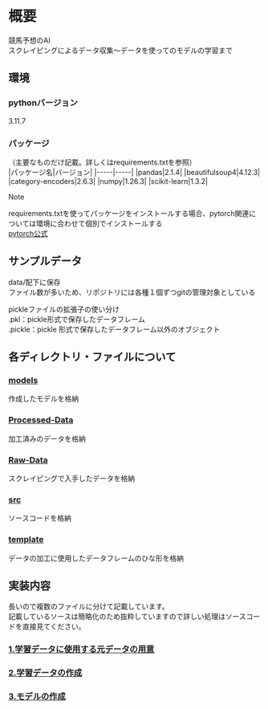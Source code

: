 # 概要

競馬予想のAI  
スクレイピングによるデータ収集～データを使ってのモデルの学習まで

## 環境

### pythonバージョン

3.11.7

### パッケージ  

（主要なものだけ記載。詳しくはrequirements.txtを参照）  
|パッケージ名|バージョン|
|-----|-----|
|pandas|2.1.4|
|beautifulsoup4|4.12.3|
|category-encoders|2.6.3|
|numpy|1.26.3|
|scikit-learn|1.3.2|

>[!NOTE]
>requirements.txtを使ってパッケージをインストールする場合、pytorch関連については環境に合わせて個別でインストールする  
>[pytorch公式](https://pytorch.org/get-started/locally/)

## サンプルデータ

data/配下に保存  
ファイル数が多いため、リポジトリには各種１個ずつgitの管理対象としている  

pickleファイルの拡張子の使い分け  
.pkl：pickle形式で保存したデータフレーム  
.pickle：pickle 形式で保存したデータフレーム以外のオブジェクト  

## 各ディレクトリ・ファイルについて

### [models](./models/)  

作成したモデルを格納

### [Processed-Data](./Processed-Data/)

加工済みのデータを格納  

### [Raw-Data](./Raw-Data/)

スクレイピングで入手したデータを格納  

### [src](./src/)

ソースコードを格納  

### [template](./template/)

データの加工に使用したデータフレームのひな形を格納  

## 実装内容

長いので複数のファイルに分けて記載しています。  
記載しているソースは簡略化のため抜粋していますので詳しい処理はソースコードを直接見てください。

### [1.学習データに使用する元データの用意](./scraping.md)

### [2.学習データの作成](./data_preparation.md)

### [3.モデルの作成](./model_creation.md)
